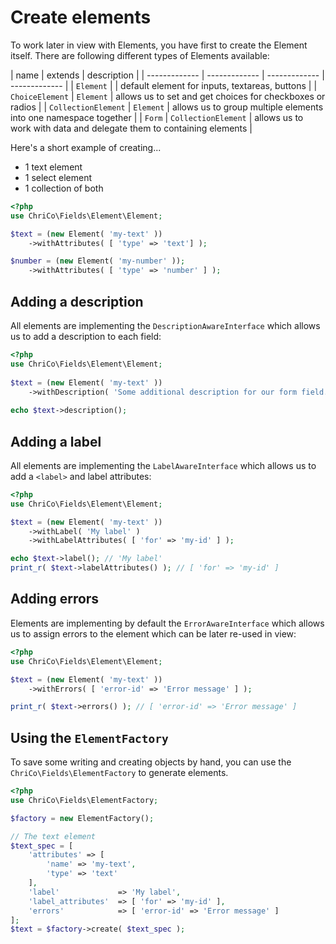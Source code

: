 # Create elements
To work later in view with Elements, you have first to create the Element itself. There are following different types of Elements available:


| name | extends | description |
| ------------- | ------------- | ------------- | ------------- |
| `Element` | | default element for inputs, textareas, buttons |
| `ChoiceElement` | `Element` | allows us to set and get choices for checkboxes or radios |
| `CollectionElement` | `Element` | allows us to group multiple elements into one namespace together |
| `Form` | `CollectionElement` | allows us to work with data and delegate them to containing elements |

Here's a short example of creating...

- 1 text element
- 1 select element
- 1 collection of both

```php
<?php
use ChriCo\Fields\Element\Element;

$text = (new Element( 'my-text' ))
	->withAttributes( [ 'type' => 'text'] );

$number = (new Element( 'my-number' ));
	->withAttributes( [ 'type' => 'number' ] );
```

## Adding a description
All elements are implementing the `DescriptionAwareInterface` which allows us to add a description to each field:
 
```php
<?php
use ChriCo\Fields\Element\Element;
 
$text = (new Element( 'my-text' ))
	->withDescription( 'Some additional description for our form field.' );
  
echo $text->description(); 
```
 
 
## Adding a label
All elements are implementing the `LabelAwareInterface` which allows us to add a `<label>` and label attributes:

```php
<?php
use ChriCo\Fields\Element\Element;

$text = (new Element( 'my-text' ))
	->withLabel( 'My label' )
	->withLabelAttributes( [ 'for' => 'my-id' ] );

echo $text->label(); // 'My label'
print_r( $text->labelAttributes() ); // [ 'for' => 'my-id' ] 
```

## Adding errors
Elements are implementing by default the `ErrorAwareInterface` which allows us to assign errors to the element which can be later re-used in view:

```php
<?php
use ChriCo\Fields\Element\Element;

$text = (new Element( 'my-text' ))
	->withErrors( [ 'error-id' => 'Error message' ] );

print_r( $text->errors() ); // [ 'error-id' => 'Error message' ]
```

## Using the `ElementFactory`
To save some writing and creating objects by hand, you can use the `ChriCo\Fields\ElementFactory` to generate elements.

```php
<?php
use ChriCo\Fields\ElementFactory;

$factory = new ElementFactory(); 

// The text element
$text_spec = [
	'attributes' => [
		'name' => 'my-text',
		'type' => 'text'
	],
	'label'             => 'My label',
	'label_attributes'  => [ 'for' => 'my-id' ],
	'errors'            => [ 'error-id' => 'Error message' ]
];
$text = $factory->create( $text_spec );
```